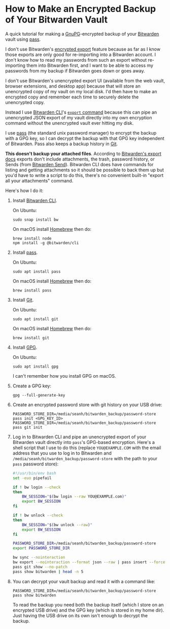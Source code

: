 How to Make an Encrypted Backup of Your Bitwarden Vault
=======================================================

A quick tutorial for making a [GnuPG](https://gnupg.org/)-encrypted backup of your [Bitwarden](https://bitwarden.com/) vault using
[pass](https://www.passwordstore.org/).

I don't use Bitwarden's [encrypted export](https://bitwarden.com/help/encrypted-export/) feature because as far as I know those exports are only good for
re-importing into a Bitwarden account. I don't know how to read my passwords from such an export without re-importing them into Bitwarden first, and I
want to be able to access my passwords from my backup if Bitwarden goes down or goes away.

I don't use Bitwarden's unencrypted export UI (available from the web vault, browser extensions, and desktop app) because that will store an
unencrypted copy of my vault on my local disk. I'd then have to make an encrypted copy and remember each time to securely delete the unencrypted copy.

Instead I use [Bitwarden CLI](https://bitwarden.com/help/cli/)'s [`export` command](https://bitwarden.com/help/cli/#export) because this can pipe an
unencrypted JSON export of my vault directly into my own encryption command without the unencrypted vault ever hitting my disk.

I use [pass](https://www.passwordstore.org/) (the standard unix password manager) to encrypt the backup with a GPG key, so I can decrypt the backup
with that GPG key  independent of Bitwarden. Pass also keeps a backup history in [Git](https://git-scm.com/).

**This doesn't backup your attached files**. According to [Bitwarden's export docs](https://bitwarden.com/help/export-your-data/) exports don't include
attachments, the trash, password history, or Sends (from [Bitwarden Send](https://bitwarden.com/products/send/)). Bitwarden CLI does have commands for
listing and getting attachments so it should be possible to back them up but you'd have to write a script to do this, there's no convenient built-in
"export all your attachments" command.

Here's how I do it:

1. Install [Bitwarden CLI](https://bitwarden.com/help/cli/).

   On Ubuntu:

   ```terminal
   sudo snap install bw
   ```
   
   On macOS install [Homebrew](https://brew.sh/) then do:
   
   ```terminal
   brew install node
   npm install -g @bitwarden/cli
   ```
   
2. Install [pass](https://www.passwordstore.org/).

   On Ubuntu:

   ```terminal
   sudo apt install pass
   ```
   
   On macOS install [Homebrew](https://brew.sh/) then do:
   
   ```terminal
   brew install pass
   ```

3. Install [Git](https://git-scm.com/).

   On Ubuntu:
   
   ```terminal
   sudo apt install git
   ```
   
   On macOS install [Homebrew](https://brew.sh/) then do:
   
   ```terminal
   brew install git
   ```

4. Install [GPG](https://gnupg.org/).

   On Ubuntu:
   
   ```terminal
   sudo apt install gpg
   ```
   
   I can't remember how you install GPG on macOS.

5. Create a GPG key:

   ```terminal
   gpg --full-generate-key
   ```

6. Create an encrypted password store with git history on your USB drive:

   ```terminal
   PASSWORD_STORE_DIR=/media/seanh/bitwarden_backup/password-store pass init <GPG_KEY_ID>
   PASSWORD_STORE_DIR=/media/seanh/bitwarden_backup/password-store pass git init
   ```

7. Log in to Bitwarden CLI and pipe an unencrypted export of your Bitwarden vault directly into `pass`'s GPG-based encryption.
   Here's a shell script that I use to do this (replace `YOU@EXAMPLE.COM` with the email address that you use to log in to Bitwarden and
   `/media/seanh/bitwarden_backup/password-store` with the path to your `pass` password store):

   ```bash
   #!/usr/bin/env bash
   set -euo pipefail

   if ! bw login --check
   then
       BW_SESSION="$(bw login --raw YOU@EXAMPLE.com)"
       export BW_SESSION
   fi

   if ! bw unlock --check
   then
       BW_SESSION="$(bw unlock --raw)"
       export BW_SESSION
   fi

   PASSWORD_STORE_DIR=/media/seanh/bitwarden_backup/password-store
   export PASSWORD_STORE_DIR

   bw sync --nointeraction
   bw export --nointeraction --format json --raw | pass insert --force --multiline bitwarden
   pass git show --no-patch
   pass show bitwarden | head -n 5
   ```

8. You can decrypt your vault backup and read it with a command like:

   ```terminal
   PASSWORD_STORE_DIR=/media/seanh/bitwarden_backup/password-store pass show bitwarden
   ```

   To read the backup you need both the backup itself (which I store on an encrypted USB drive) and the GPG key (which is stored in my home dir).
   Just having the USB drive on its own isn't enough to decrypt the backup.
